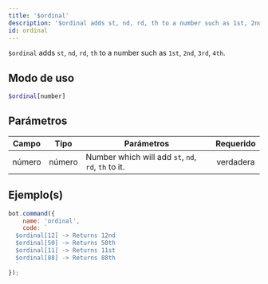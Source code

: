 ```yaml
---
title: '$ordinal'
description: '$ordinal adds st, nd, rd, th to a number such as 1st, 2nd, 3rd, 4th.'
id: ordinal
---
```


`$ordinal` adds `st`, `nd`, `rd`, `th` to a number such as `1st`, `2nd`, `3rd`, `4th`.

## Modo de uso

```php
$ordinal[number]
```

## Parámetros

| Campo  | Tipo   | Parámetros                                          | Requerido |
| ------ | ------ | --------------------------------------------------- |:---------:|
| número | número | Number which will add `st`, `nd`, `rd`, `th` to it. | verdadera |

## Ejemplo(s)

```javascript
bot.command({
    name: 'ordinal',
    code: `
  $ordinal[12] -> Returns 12nd 
  $ordinal[50] -> Returns 50th
  $ordinal[11] -> Returns 11st
  $ordinal[88] -> Returns 88th
  `
});
```
